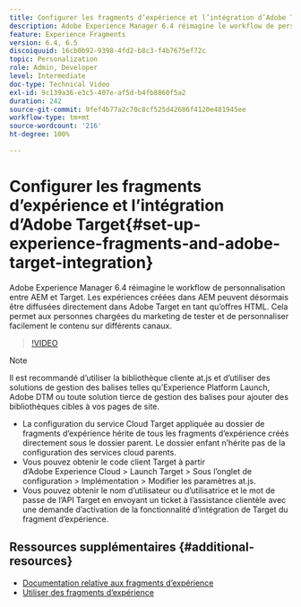 ```yaml
---
title: Configurer les fragments d’expérience et l’intégration d’Adobe Target dans AEM
description: Adobe Experience Manager 6.4 réimagine le workflow de personnalisation entre AEM et Target. Les expériences créées dans AEM peuvent désormais être diffusées directement dans Adobe Target en tant qu’offres HTML. Cela permet aux personnes chargées du marketing de tester et de personnaliser facilement le contenu sur différents canaux.
feature: Experience Fragments
version: 6.4, 6.5
discoiquuid: 16cb0b92-9398-4fd2-b8c3-f4b7675ef72c
topic: Personalization
role: Admin, Developer
level: Intermediate
doc-type: Technical Video
exl-id: 9c139a36-e3c5-407e-af5d-b4fb8860f5a2
duration: 242
source-git-commit: 9fef4b77a2c70c8cf525d42686f4120e481945ee
workflow-type: tm+mt
source-wordcount: '216'
ht-degree: 100%

---
```


# Configurer les fragments d’expérience et l’intégration d’Adobe Target{#set-up-experience-fragments-and-adobe-target-integration}

Adobe Experience Manager 6.4 réimagine le workflow de personnalisation entre AEM et Target. Les expériences créées dans AEM peuvent désormais être diffusées directement dans Adobe Target en tant qu’offres HTML. Cela permet aux personnes chargées du marketing de tester et de personnaliser facilement le contenu sur différents canaux.

>[!VIDEO](https://video.tv.adobe.com/v/22380?quality=12&learn=on)

>[!NOTE]
>
>Il est recommandé d’utiliser la bibliothèque cliente at.js et d’utiliser des solutions de gestion des balises telles qu’Experience Platform Launch, Adobe DTM ou toute solution tierce de gestion des balises pour ajouter des bibliothèques cibles à vos pages de site.

* La configuration du service Cloud Target appliquée au dossier de fragments d’expérience hérite de tous les fragments d’expérience créés directement sous le dossier parent. Le dossier enfant n’hérite pas de la configuration des services cloud parents.
* Vous pouvez obtenir le code client Target à partir d’Adobe Experience Cloud > Launch Target > Sous l’onglet de configuration > Implémentation > Modifier les paramètres at.js.
* Vous pouvez obtenir le nom d’utilisateur ou d’utilisatrice et le mot de passe de l’API Target en envoyant un ticket à l’assistance clientèle avec une demande d’activation de la fonctionnalité d’intégration de Target du fragment d’expérience.

## Ressources supplémentaires {#additional-resources}

* [Documentation relative aux fragments d’expérience](https://helpx.adobe.com/fr/experience-manager/6-5/sites/authoring/using/experience-fragments.html)
* [Utiliser des fragments d’expérience](/help/sites/experience-fragments/experience-fragments-feature-video-use.md)
